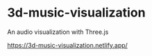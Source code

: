 # 3d-music-visualization

An audio visualization with Three.js

https://3d-music-visualization.netlify.app/
